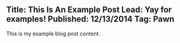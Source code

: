 Title: This Is An Example Post
Lead: Yay for examples!
Published: 12/13/2014
Tag: Pawn
---
This is my example blog post content.
